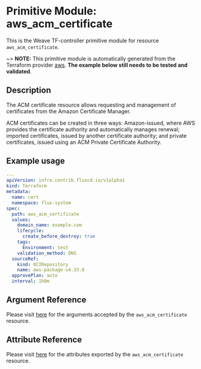 
# Primitive Module: aws_acm_certificate

This is the Weave TF-controller primitive module for resource `aws_acm_certificate`.

~> **NOTE:** This primitive module is automatically generated from the Terraform provider [aws](https://registry.terraform.io/providers/hashicorp/aws/latest/docs/resources/acm_certificate). **The example below still needs to be tested and validated**.

## Description

The ACM certificate resource allows requesting and management of certificates
from the Amazon Certificate Manager.

ACM certificates can be created in three ways:
Amazon-issued, where AWS provides the certificate authority and automatically manages renewal;
imported certificates, issued by another certificate authority;
and private certificates, issued using an ACM Private Certificate Authority.

## Example usage

```yaml
---
apiVersion: infra.contrib.fluxcd.io/v1alpha1
kind: Terraform
metadata:
  name: cert
  namespace: flux-system
spec:
  path: aws_acm_certificate
  values:
    domain_name: example.com
    lifecycle:
      create_before_destroy: true
    tags:
      Environment: test
    validation_method: DNS
  sourceRef:
    kind: OCIRepository
    name: aws-package-v4.33.0
  approvePlan: auto
  interval: 1h0m
```

## Argument Reference

Please visit [here](https://registry.terraform.io/providers/hashicorp/aws/latest/docs/resources/acm_certificate#argument-reference) for the arguments accepted by the `aws_acm_certificate` resource.

## Attribute Reference

Please visit [here](https://registry.terraform.io/providers/hashicorp/aws/latest/docs/resources/acm_certificate#attributes-reference) for the attributes exported by the `aws_acm_certificate` resource.
